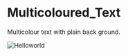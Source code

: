# Multicoloured_Text
Multicolour text with plain back ground.

![Helloworld](https://github.com/Pragnya7Prajapati/Multicoloured_Text/assets/142715731/9f24f8ac-6f54-49c8-933a-9b704d4e47ff)

